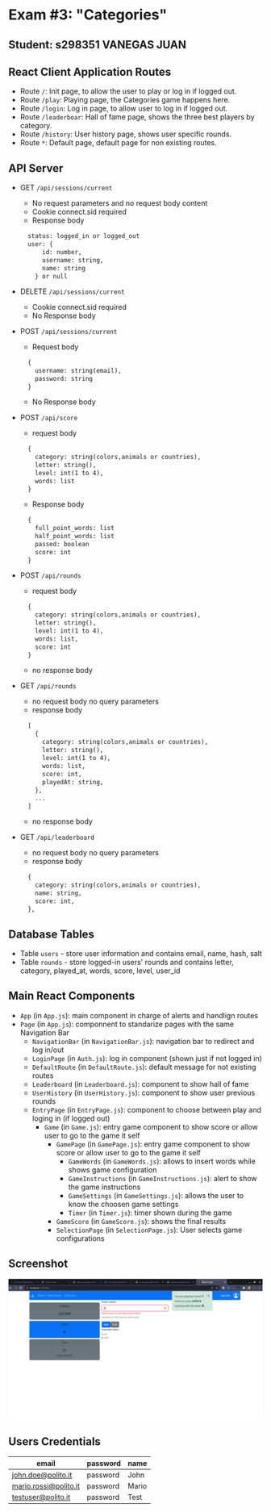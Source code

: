# Exam #3: "Categories"
## Student: s298351 VANEGAS JUAN 

## React Client Application Routes

- Route `/`: Init page, to allow the user to play or log in if logged out.
- Route `/play`: Playing page, the Categories game happens here.
- Route `/login`: Log in page, to allow user to log in if logged out.
- Route `/leaderboar`: Hall of fame page, shows the three best players by category.
- Route `/history`: User history page, shows user specific rounds.
- Route `*`: Default page, default page for non existing routes.

## API Server

- GET `/api/sessions/current`
  - No request parameters and no request body content
  - Cookie connect.sid required
  - Response body
  ```
    status: logged_in or logged_out 
    user: {
        id: number,
        username: string,
        name: string
      } or null
  ```
- DELETE `/api/sessions/current`
  - Cookie connect.sid required
  - No Response body

- POST `/api/sessions/current`
  - Request body
  ```
    {
      username: string(email),
      password: string
    }
  ```
  - No Response body
- POST `/api/score`
  - request body
  ```
    {
      category: string(colors,animals or countries),
      letter: string(),
      level: int(1 to 4),
      words: list
    } 
  ```
  - Response body
  ```
    {
      full_point_words: list
      half_point_words: list
      passed: boolean
      score: int    
    }
  ```
- POST `/api/rounds`
  - request body
  ```
    {
      category: string(colors,animals or countries),
      letter: string(),
      level: int(1 to 4),
      words: list,
      score: int
    } 
  ```
  - no response body
- GET `/api/rounds`
  - no request body no query parameters
  - response body
  ```
    [
      {
        category: string(colors,animals or countries),
        letter: string(),
        level: int(1 to 4),
        words: list,
        score: int,
        playedAt: string,
      },
      ...
    ]
  ```
  - no response body
- GET `/api/leaderboard`
  - no request body no query parameters
  - response body
  ```
    {
      category: string(colors,animals or countries),
      name: string,
      score: int,
    },
  ```

## Database Tables

- Table `users` - store user information and contains email, name, hash, salt 
- Table `rounds` - store logged-in users' rounds and contains letter, category, played_at, words, score, level, user_id

## Main React Components

- `App` (in `App.js`): main component in charge of alerts and handlign routes
- `Page` (in `App.js`): componnent to standarize pages with the same Navigation Bar
  - `NavigationBar` (in `NavigationBar.js`): navigation bar to redirect and log in/out
  - `LoginPage` (in `Auth.js`): log in component (shown just if not logged in)
  - `DefaultRoute` (in `DefaultRoute.js`): default message for not existing routes
  - `Leaderboard` (in `Leaderboard.js`): component to show hall of fame
  - `UserHistory` (in `UserHistory.js`): component to show user previous rounds
  - `EntryPage` (in `EntryPage.js`): component to choose between play and loging in (if logged out)
    - `Game` (in `Game.js`): entry game component to show score or allow user to go to the game it self
      - `GamePage` (in `GamePage.js`): entry game component to show score or allow user to go to the game it self
        - `GameWords` (in `GameWords.js`): allows to insert words while shows game configuration
        - `GameInstructions` (in `GameInstructions.js`): alert to show the game instructions
        - `GameSettings` (in `GameSettings.js`): allows the user to know the choosen game settings
        - `Timer` (in `Timer.js`): timer shown during the game
      - `GameScore` (in `GameScore.js`): shows the final results
      - `SelectionPage` (in `SelectionPage.js`): User selects game configurations

## Screenshot

![Screenshot](./img/game-in-action.png)

## Users Credentials

| email                 | password | name  |
|-----------------------|----------|-------|
| john.doe@polito.it    | password | John  |
| mario.rossi@polito.it | password | Mario |
| testuser@polito.it    | password | Test  |

